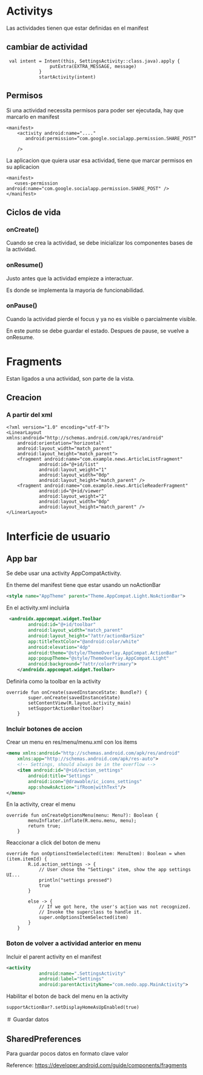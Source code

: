 
# Activitys

Las actividades tienen que estar definidas en el manifest

## cambiar de actividad

```
 val intent = Intent(this, SettingsActivity::class.java).apply {
                putExtra(EXTRA_MESSAGE, message)
            }
            startActivity(intent)
```

## Permisos

Si una actividad necessita permisos para poder ser ejecutada, hay que marcarlo en manifest
```
<manifest>
    <activity android:name="...."
       android:permission=”com.google.socialapp.permission.SHARE_POST”

    />
```
La aplicacion que quiera usar esa actividad, tiene que marcar permisos en su aplicacion
```
<manifest>
   <uses-permission android:name="com.google.socialapp.permission.SHARE_POST" />
</manifest>
```

## Ciclos de vida

### onCreate()

Cuando se crea la actividad, se debe inicializar los componentes bases de la actividad.

### onResume()

Justo antes que la actividad empieze a interactuar.

Es donde se implementa la mayoria de funcionabilidad.

### onPause()

Cuando la actividad pierde el focus y ya no es visible o parcialmente visible.

En este punto se debe guardar el estado. Despues de pause, se vuelve a onResume.

# Fragments

Estan ligados a una actividad, son parte de la vista.

## Creacion

### A partir del xml

```
<?xml version="1.0" encoding="utf-8"?>
<LinearLayout xmlns:android="http://schemas.android.com/apk/res/android"
    android:orientation="horizontal"
    android:layout_width="match_parent"
    android:layout_height="match_parent">
    <fragment android:name="com.example.news.ArticleListFragment"
            android:id="@+id/list"
            android:layout_weight="1"
            android:layout_width="0dp"
            android:layout_height="match_parent" />
    <fragment android:name="com.example.news.ArticleReaderFragment"
            android:id="@+id/viewer"
            android:layout_weight="2"
            android:layout_width="0dp"
            android:layout_height="match_parent" />
</LinearLayout>
```

# Interficie de usuario

## App bar

Se debe usar una activity AppCompatActivity.

En theme del manifest tiene que estar usando un noActionBar
```xml
<style name="AppTheme" parent="Theme.AppCompat.Light.NoActionBar">
```

En el activity.xml incluirla

```xml
 <androidx.appcompat.widget.Toolbar
        android:id="@+id/toolbar"
        android:layout_width="match_parent"
        android:layout_height="?attr/actionBarSize"
        app:titleTextColor="@android:color/white"
        android:elevation="4dp"
        android:theme="@style/ThemeOverlay.AppCompat.ActionBar"
        app:popupTheme="@style/ThemeOverlay.AppCompat.Light"
        android:background="?attr/colorPrimary">
    </androidx.appcompat.widget.Toolbar>
```

Definirla como la toolbar en la activity

```
override fun onCreate(savedInstanceState: Bundle?) {
        super.onCreate(savedInstanceState)
        setContentView(R.layout.activity_main)
        setSupportActionBar(toolbar)
    }
```

### Incluir botones de accion

Crear un menu en res/menu/menu.xml con los items

```xml
<menu xmlns:android="http://schemas.android.com/apk/res/android"
    xmlns:app="http://schemas.android.com/apk/res-auto">
    <!-- Settings, should always be in the overflow -->
    <item android:id="@+id/action_settings"
        android:title="Settings"
        android:icon="@drawable/ic_icons_settings"
        app:showAsAction="ifRoom|withText"/>
</menu>
```

En la activity, crear el menu

```
override fun onCreateOptionsMenu(menu: Menu?): Boolean {
        menuInflater.inflate(R.menu.menu, menu);
        return true;
    }
```

Reaccionar a click del boton de menu

```
override fun onOptionsItemSelected(item: MenuItem): Boolean = when (item.itemId) {
        R.id.action_settings -> {
            // User chose the "Settings" item, show the app settings UI...
            println("settings pressed")
            true
        }

        else -> {
            // If we got here, the user's action was not recognized.
            // Invoke the superclass to handle it.
            super.onOptionsItemSelected(item)
        }
    }
```

### Boton de volver a actividad anterior en menu

Incluir el parent activity en el manifest

```xml
<activity
            android:name=".SettingsActivity"
            android:label="Settings"
            android:parentActivityName="com.nedo.app.MainActivity">
```

Habilitar el boton de back del menu en la activity

```
supportActionBar?.setDisplayHomeAsUpEnabled(true)
```

＃ Guardar datos

## SharedPreferences

Para guardar pocos datos en formato clave valor


Reference:
https://developer.android.com/guide/components/fragments

